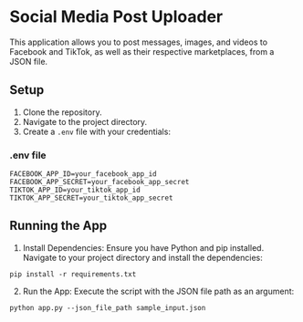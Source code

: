# Social Media Post Uploader

This application allows you to post messages, images, and videos to Facebook and TikTok, as well as their respective marketplaces, from a JSON file.

## Setup

1. Clone the repository.
2. Navigate to the project directory.
3. Create a `.env` file with your credentials:

### .env file

```
FACEBOOK_APP_ID=your_facebook_app_id
FACEBOOK_APP_SECRET=your_facebook_app_secret
TIKTOK_APP_ID=your_tiktok_app_id
TIKTOK_APP_SECRET=your_tiktok_app_secret
```

## Running the App

1. Install Dependencies:
   Ensure you have Python and pip installed. Navigate to your project directory and install the dependencies:

```
pip install -r requirements.txt
```

2. Run the App:
   Execute the script with the JSON file path as an argument:

```
python app.py --json_file_path sample_input.json
```